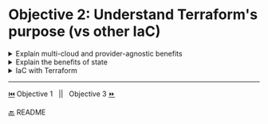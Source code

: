 # Objective 2: Understand Terraform's purpose (vs other IaC)

<details><summary>Explain multi-cloud and provider-agnostic benefits</summary>
<p>

Multi-cloud deployment increases fault tolerance. This means in the event of failure there is a more graceful recovery of a region or provider.

</p>
<p>
The benefits of being provider-agnostic means there can be a single configuration that manages many providers.
</p>
</details>

<details><summary>Explain the benefits of state</summary>
  
- **Mapping to the Real World**
  - Terraform requires a database to map Tf(Terraform) config to the real world.
  ex. With state mapping Tf knows resource `resource "aws_instance" "foo"`  represents instance `i-abcd34233`.
- **Metadata**
  - Tf tracks metadata or resource dependencies
  - Tf keeps a copy of the most recent set of dependencies in state. So that correct order of operations can be executed even if an item is deleted from the configuration.
- **Performance** 
  - besides basic mapping Tf also keeps a cache of attribute values for all resources in the state.
  - most optional feature of state, only used to improve performance.
  - small infra: for plan and apply Tf syncs all resources in state
  - large infra: cache state is used because of API rate limits and querying all resources is too slow. Large infra also make use of `-refresh=false` and `-target` flags
- **Syncing**
  - default syncing Tf stores state in a file in the current working directory
  - for teams remote state is used, remote locking is utilized to avoid multiple people running Tf at the same time.

</details>

<details><summary>IaC with Terraform</summary>

<p>

At a high level, Terraform allows operators to use HCL to author files containing definitions of their desired resources on almost any provider (AWS, GCP, GitHub, Docker, [etc](https://www.terraform.io/docs/providers/index.html)) and automates the creation of those resources at the time of apply.

</p>

- **Workflows**
  - Scope: Establish resources that need to be created for the project
  - Author: Create the configuration based on the scoped parameters with HCL
  - Initialize: run `terraform init` to download the provider plug-ins for the project
  - Plan & Apply: run `terraform plan` to verify creation then `terraform apply` to create the resources and state files
- **Advantages of Terraform**
  - Platform Agnostic: allows for management of a mixed environment with the same workflow
  - State Management: State files are created when a project is initialized. state is used to create plans and update our infrastructure. State determines how configuration changes are measured. When a change is made, those changes are compared with the state file to determine resource creation or changes
  - Operator Confidence: `terraform apply` allows for review before changes are applied.
  </details>

---

[⏮️](./../objective-3/iac.md) Objective 1 &nbsp; || &nbsp; Objective 3 [⏩](../objective-3/terraform-basics.md)

[🔙](/README.md) README
